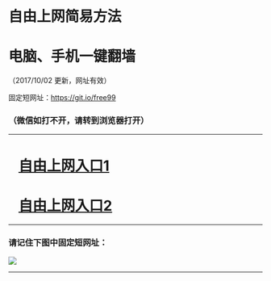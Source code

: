 ﻿# 自由上网简易方法

# 电脑、手机一键翻墙

（2017/10/02 更新，网址有效）

固定短网址：https://git.io/free99

### （微信如打不开，请转到浏览器打开）


***





# &nbsp;&nbsp; <a href="http://ft285495822.fwtz-zhenx1001.xyz/fwqtz01.html?t=100200110562 " target="_blank">自由上网入口1</a>
# &nbsp;&nbsp; <a href="http://ft2613025294.fw-tzzhen1002.xyz/fwqtz02.html?t=1002001395 " target="_blank">自由上网入口2</a>
***

### 请记住下图中固定短网址：

<img src="https://s3-us-west-2.amazonaws.com/fwq-1001/yjfq-20170905okok.png" /> 


***

